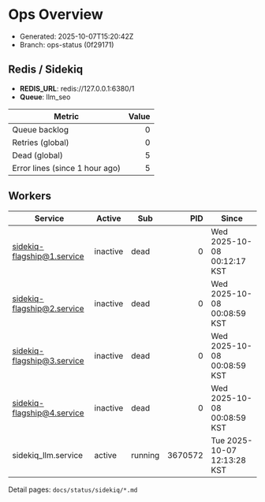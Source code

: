 # Ops Overview

- Generated: 2025-10-07T15:20:42Z
- Branch: ops-status (0f29171)

## Redis / Sidekiq
- **REDIS_URL**: redis://127.0.0.1:6380/1
- **Queue**: llm_seo

| Metric | Value |
|---|---:|
| Queue backlog | 0 |
| Retries (global) | 0 |
| Dead (global) | 5 |
| Error lines (since 1 hour ago) | 5 |

## Workers
| Service | Active | Sub | PID | Since |
|---|---|---|---:|---|
| sidekiq-flagship@1.service | inactive | dead | 0 | Wed 2025-10-08 00:12:17 KST |
| sidekiq-flagship@2.service | inactive | dead | 0 | Wed 2025-10-08 00:08:59 KST |
| sidekiq-flagship@3.service | inactive | dead | 0 | Wed 2025-10-08 00:08:59 KST |
| sidekiq-flagship@4.service | inactive | dead | 0 | Wed 2025-10-08 00:08:59 KST |
| sidekiq_llm.service | active | running | 3670572 | Tue 2025-10-07 12:13:28 KST |

Detail pages: `docs/status/sidekiq/*.md`
